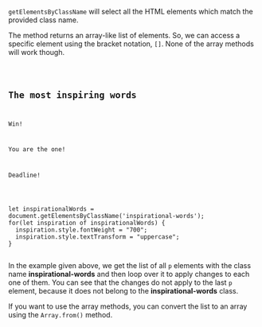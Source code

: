 `getElementsByClassName` will select all
the HTML elements which match the provided
class name.

The method returns an array-like list
of elements. So, we can access a specific
element using the bracket notation, `[]`.
None of the array methods will work though.

<codeblock language="javascript" type="lesson">
<code>
<panel language="html">
<h2 class="heading">The most inspiring words</h2>
<p class="inspirational-words">Win!</p>
<p class="inspirational-words">You are the one!</p>
<p>Deadline!</p>
</panel>
<panel language="javascript">
let inspirationalWords = document.getElementsByClassName('inspirational-words');
for(let inspiration of inspirationalWords) {
  inspiration.style.fontWeight = "700";
  inspiration.style.textTransform = "uppercase";
}
</panel>
</code>
</codeblock>

In the example given above, we get the
list of all `p` elements with the class name
**inspirational-words**
and
then loop over it to
apply changes to each one of them. You can see
that the changes do not apply to the last `p`
element, because it does not belong to the
**inspirational-words** class.

If you want to use the array methods,
you can convert the list
to an array using the `Array.from()`
method.
